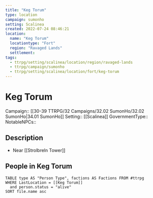 ```yaml
---
title: "Keg Torum"
type: location
campaign: sumonho
setting: Scalinea
created: 2022-07-24 08:46:21
location:
  name: "Keg Torum"
  locationtype: "Fort"
  region: "Ravaged Lands"
  settlement: 
tags:
  - ttrpg/setting/scalinea/location/region/ravaged-lands
  - ttrpg/campaign/sumonho
  - ttrpg/setting/scalinea/location/fort/keg-torum
---
```

# Keg Torum

Campaign:: [[30-39 TTRPG/32 Campaigns/32.02 SumonHo/32.02 SumonHo|34.01 SumonHo]]
Setting:: [[Scalinea]]
GovernmentType::
NotableNPCs::

## Description

- Near [[Strolbreln Tower]]

## People in Keg Torum

```dataview
TABLE type AS "Person Type", factions AS Factions FROM #ttrpg 
WHERE LastLocation = [[Keg Torum]]
  and person.status = "alive"
SORT file.name asc
```



